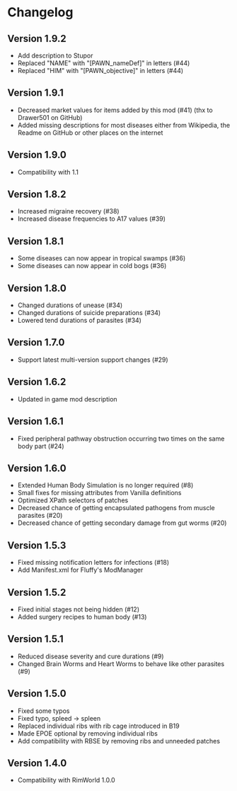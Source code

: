 # Changelog

## Version 1.9.2

- Add description to Stupor
- Replaced "NAME" with "[PAWN_nameDef]" in letters (#44)
- Replaced "HIM" with "[PAWN_objective]" in letters (#44)

## Version 1.9.1

- Decreased market values for items added by this mod (#41) (thx to Drawer501 on GitHub)
- Added missing descriptions for most diseases either from Wikipedia, the Readme on GitHub or other places on the internet

## Version 1.9.0

- Compatibility with 1.1

## Version 1.8.2

- Increased migraine recovery (#38)
- Increased disease frequencies to A17 values (#39)

## Version 1.8.1

- Some diseases can now appear in tropical swamps (#36)
- Some diseases can now appear in cold bogs (#36)

## Version 1.8.0

- Changed durations of unease (#34)
- Changed durations of suicide preparations (#34)
- Lowered tend durations of parasites (#34)

## Version 1.7.0

- Support latest multi-version support changes (#29)

## Version 1.6.2

- Updated in game mod description

## Version 1.6.1

- Fixed peripheral pathway obstruction occurring two times on the same body part (#24)

## Version 1.6.0

- Extended Human Body Simulation is no longer required (#8)
- Small fixes for missing attributes from Vanilla definitions
- Optimized XPath selectors of patches
- Decreased chance of getting encapsulated pathogens from muscle parasites (#20)
- Decreased chance of getting secondary damage from gut worms (#20)

## Version 1.5.3

- Fixed missing notification letters for infections (#18)
- Add Manifest.xml for Fluffy's ModManager

## Version 1.5.2

- Fixed initial stages not being hidden (#12)
- Added surgery recipes to human body (#13)

## Version 1.5.1

- Reduced disease severity and cure durations (#9)
- Changed Brain Worms and Heart Worms to behave like other parasites (#9)

## Version 1.5.0

- Fixed some typos
- Fixed typo, spleed -> spleen
- Replaced individual ribs with rib cage introduced in B19
- Made EPOE optional by removing individual ribs
- Add compatibility with RBSE by removing ribs and unneeded patches

## Version 1.4.0

- Compatibility with RimWorld 1.0.0
